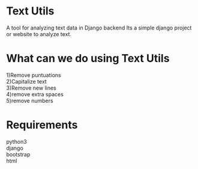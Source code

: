 # Text Utils
A tool for analyzing text data in Django backend
Its a simple django project or website to analyze text.

<h1>What can we do using Text Utils</h1>
1)Remove puntuations<br>
2)Capitalize text<br>
3)Remove new lines<br>
4)remove extra spaces<br>
5)remove numbers

<h1>Requirements</h1>
python3<br>
django <br>
bootstrap<br>
html<br>
